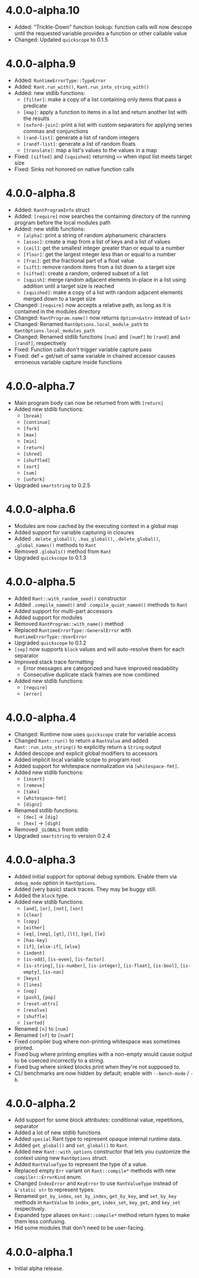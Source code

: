 # 4.0.0-alpha.10

* Added: "Trickle-Down" function lookup: function calls will now descope until the requested variable provides a function or other callable value
* Changed: Updated `quickscope` to 0.1.5

# 4.0.0-alpha.9

* Added: `RuntimeErrorType::TypeError`
* Added: `Rant.run_with()`, `Rant.run_into_string_with()`
* Added: new stdlib functions:
  * `[filter]`: make a copy of a list containing only items that pass a predicate
  * `[map]`: apply a function to items in a list and return another list with the results
  * `[oxford-join]`: print a list with custom separators for applying series commas and conjunctions
  * `[rand-list]`: generate a list of random integers
  * `[randf-list]`: generate a list of random floats
  * `[translate]`: map a list's values to the values in a map
* Fixed: `[sifted]` and `[squished]` returning `<>` when input list meets target size
* Fixed: Sinks not honored on native function calls

# 4.0.0-alpha.8

* Added: `RantProgramInfo` struct
* Added: `[require]` now searches the containing directory of the running program before the local modules path
* Added: new stdlib functions:
  * `[alpha]`: print a string of random alphanumeric characters
  * `[assoc]`: create a map from a list of keys and a list of values
  * `[ceil]`: get the smallest integer greater than or equal to a number
  * `[floor]`: get the largest integer less than or equal to a number
  * `[frac]`: get the fractional part of a float value
  * `[sift]`: remove random items from a list down to a target size
  * `[sifted]`: create a random, ordered subset of a list
  * `[squish]`: merge random adjacent elements in-place in a list using addition until a target size is reached
  * `[squished]`: make a copy of a list with random adjacent elements merged down to a target size
* Changed: `[require]` now accepts a relative path, as long as it is contained in the modules directory
* Changed: `RantProgram.name()` now returns `Option<&str>` instead of `&str`
* Changed: Renamed `RantOptions.local_module_path` to `RantOptions.local_modules_path`
* Changed: Renamed stdlib functions `[num]` and `[numf]` to `[rand]` and `[randf]`, respectively
* Fixed: Function calls don't trigger variable capture pass
* Fixed: def + get/set of same variable in chained accessor causes erroneous variable capture inside functions

# 4.0.0-alpha.7

* Main program body can now be returned from with `[return]`
* Added new stdlib functions:
  * `[break]`
  * `[continue]`
  * `[fork]`
  * `[max]`
  * `[min]`
  * `[return]`
  * `[shred]`
  * `[shuffled]`
  * `[sort]`
  * `[sum]`
  * `[unfork]`
* Upgraded `smartstring` to 0.2.5

# 4.0.0-alpha.6

* Modules are now cached by the executing context in a global map
* Added support for variable capturing in closures
* Added `.delete_global()`, `.has_global()`, `.delete_global()`, `.global_names()` methods to `Rant`
* Removed `.globals()` method from `Rant`
* Upgraded `quickscope` to 0.1.3

# 4.0.0-alpha.5

* Added `Rant::with_random_seed()` constructor
* Added `.compile_named()` and `.compile_quiet_named()` methods to `Rant`
* Added support for multi-part accessors
* Added support for modules
* Removed `RantProgram::with_name()` method
* Replaced `RuntimeErrorType::GeneralError` with `RuntimeErrorType::UserError` 
* Upgraded `quickscope` to 0.1.2
* `[sep]` now supports `block` values and will auto-resolve them for each separator
* Improved stack trace formatting
  * Error messages are categorized and have improved readability
  * Consecutive duplicate stack frames are now combined
* Added new stdlib functions:
  * `[require]`
  * `[error]`

# 4.0.0-alpha.4

* Changed: Runtime now uses `quickscope` crate for variable access
* Changed `Rant::run()` to return a `RantValue` and added `Rant::run_into_string()` to explicitly return a `String` output
* Added descope and explicit global modifiers to accessors
* Added implicit local variable scope to program root
* Added support for whitespace normalization via `[whitespace-fmt]`.
* Added new stdlib functions:
  * `[insert]`
  * `[remove]`
  * `[take]`
  * `[whitespace-fmt]`
  * `[dignz]`
* Renamed stdlib functions:
  * `[dec]` -> `[dig]`
  * `[hex]` -> `[digh]`
* Removed `_GLOBALS` from stdlib
* Upgraded `smartstring` to version 0.2.4

# 4.0.0-alpha.3

* Added initial support for optional debug symbols. Enable them via `debug_mode` option in `RantOptions`.
* Added (very basic) stack traces. They may be buggy still.
* Added the `block` type.
* Added new stdlib functions:
  * `[and]`, `[or]`, `[not]`, `[xor]`
  * `[clear]`
  * `[copy]`
  * `[either]`
  * `[eq]`, `[neq]`, `[gt]`, `[lt]`, `[ge]`, `[le]`
  * `[has-key]`
  * `[if]`, `[else-if]`, `[else]`
  * `[indent]`
  * `[is-odd]`, `[is-even]`, `[is-factor]`
  * `[is-string]`, `[is-number]`, `[is-integer]`, `[is-float]`, `[is-bool]`, `[is-empty]`, `[is-nan]`
  * `[keys]`
  * `[lines]`
  * `[nop]`
  * `[push]`, `[pop]`
  * `[reset-attrs]`
  * `[resolve]`
  * `[shuffle]`
  * `[sorted]`
* Renamed `[n]` to `[num]`
* Renamed `[nf]` to `[numf]`
* Fixed compiler bug where non-printing whitespace was sometimes printed.
* Fixed bug where printing empties with a non-empty would cause output to be coerced incorrectly to a string.
* Fixed bug where sinked blocks print when they're not supposed to.
* CLI benchmarks are now hidden by default; enable with `--bench-mode` / `-b`.

# 4.0.0-alpha.2

* Add support for some block attributes: conditional value, repetitions, separator
* Added a lot of new stdlib functions
* Added `special` Rant type to represent opaque internal runtime data.
* Added `get_global()` and `set_global()` to `Rant`.
* Added new `Rant::with_options` constructor that lets you customize the context using new `RantOptions` struct.
* Added `RantValueType` to represent the type of a value.
* Replaced empty `Err` variant on `Rant::compile*` methods with new `compiler::ErrorKind` enum.
* Changed `IndexError` and `KeyError` to use `RantValueType` instead of `&'static str` to represent types.
* Renamed `get_by_index`, `set_by_index`, `get_by_key`, and `set_by_key` methods in `RantValue` to `index_get`, `index_set`, `key_get`, and `key_set` respectively.
* Expanded type aliases on `Rant::compile*` method return types to make them less confusing.
* Hid some modules that don't need to be user-facing.

# 4.0.0-alpha.1

* Initial alpha release.